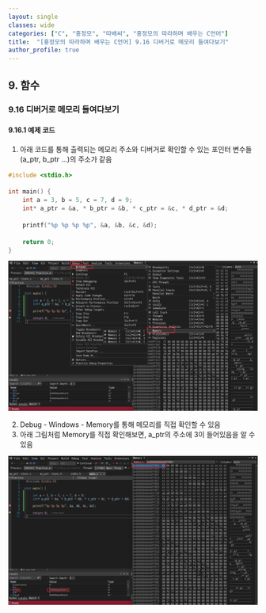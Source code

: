 ```yaml
---
layout: single
classes: wide
categories: ["C", "홍정모", "따배씨", "홍정모의 따라하며 배우는 C언어"]
title:  "[홍정모의 따라하며 배우는 C언어] 9.16 디버거로 메모리 들여다보기"
author_profile: true
---
```


## 9. 함수

### 9.16 디버거로 메모리 들여다보기

#### 9.16.1 예제 코드

1. 아래 코드를 통해 출력되는 메모리 주소와 디버거로 확인할 수 있는 포인터 변수들(a_ptr, b_ptr ...)의 주소가 같음

```c
#include <stdio.h>

int main() {
	int a = 3, b = 5, c = 7, d = 9;
	int* a_ptr = &a, * b_ptr = &b, * c_ptr = &c, * d_ptr = &d;

	printf("%p %p %p %p", &a, &b, &c, &d);

	return 0; 
}
```

![image](/assets/images/tbc/9.16.1.jpg)

2. Debug - Windows - Memory를 통해 메모리를 직접 확인할 수 있음
3. 아래 그림처럼 Memory를 직접 확인해보면, a_ptr의 주소에 3이 들어있음을 알 수 있음

![image](/assets/images/tbc/9.16.2.jpg)
